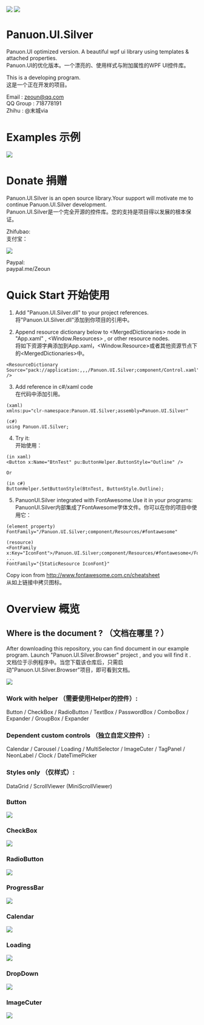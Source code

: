 <a href="https://996.icu" target='_blank'><img src="https://img.shields.io/badge/link-996.icu-red.svg"></a>
<a href="https://996.icu" target='_blank'><img src="https://camo.githubusercontent.com/8948ee9e753309fa3e978b3a0bdeda5a0c3f98ec/68747470733a2f2f696d672e736869656c64732e696f2f62616467652f2e6e65742d253345253344342e302d626c75652e737667"></a>

# Panuon.UI.Silver
Panuon.UI optimized version. A beautiful wpf ui library using templates &amp; attached properties.  
Panuon.UI的优化版本。一个漂亮的、使用样式与附加属性的WPF UI控件库。

This is a developing program.  
这是一个正在开发的项目。

Email : zeoun@qq.com  
QQ Group : 718778191  
Zhihu : @末城via

# Examples 示例

![](https://raw.githubusercontent.com/Ruris/Panuon.Documents/master/Resources/Panuon.UI.Silver/example_1.png)

# Donate  捐赠
Panuon.UI.Silver is an open source library.Your support will motivate me to continue Panuon.UI.Silver development.    
Panuon.UI.Silver是一个完全开源的控件库。您的支持是项目得以发展的根本保证。

Zhifubao:  
支付宝：

![](https://raw.githubusercontent.com/Ruris/Panuon.Documents/master/Resources/Global/zhifubao.jpg)

Paypal:  
paypal.me/Zeoun  

# Quick Start 开始使用

1. Add "Panuon.UI.Silver.dll" to your project references.  
将"Panuon.UI.Silver.dll"添加到你项目的引用中。

2. Append resource dictionary below to &lt;MergedDictionaries&gt; node in "App.xaml" , &lt;Window.Resources&gt; , or other resource nodes.  
将如下资源字典添加到App.xaml，&lt;Window.Resource&gt;或者其他资源节点下的&lt;MergedDictionaries&gt;中。
```
<ResourceDictionary Source="pack://application:,,,/Panuon.UI.Silver;component/Control.xaml" />
```              

3. Add reference in c#/xaml code  
在代码中添加引用。

```
(xaml)
xmlns:pu="clr-namespace:Panuon.UI.Silver;assembly=Panuon.UI.Silver"

(c#)
using Panuon.UI.Silver;
```

4. Try it:  
开始使用：
```
(in xaml)
<Button x:Name="BtnTest" pu:ButtonHelper.ButtonStyle="Outline" />

Or 

(in c#)
ButtonHelper.SetButtonStyle(BtnTest, ButtonStyle.Outline);
```

5. PanuonUI.Silver integrated with FontAwesome.Use it in your programs:  
PanuonUI.Silver内部集成了FontAwesome字体文件。你可以在你的项目中使用它：
```
(element property)
FontFamily="/Panuon.UI.Silver;component/Resources/#fontawesome"

(resource)
<FontFamily x:Key="IconFont">/Panuon.UI.Silver;component/Resources/#fontawesome</FontFamily>
...
FontFamily="{StaticResource IconFont}"
```
Copy icon from http://www.fontawesome.com.cn/cheatsheet  
从如上链接中拷贝图标。

# Overview 概览

## Where is the document ? （文档在哪里？）
After downloading this repository, you can find document in our example program. Launch "Panuon.UI.Silver.Browser" project , and you will find it .  
文档位于示例程序中。当您下载该仓库后，只需启动"Panuon.UI.Silver.Browser"项目，即可看到文档。

![](https://raw.githubusercontent.com/Ruris/Panuon.Documents/master/Resources/Panuon.UI.Silver/step1.png)

### Work with helper （需要使用Helper的控件）:
Button / CheckBox / RadioButton / TextBox / PasswordBox / ComboBox / Expander / GroupBox / Expander

### Dependent custom controls （独立自定义控件）:
Calendar / Carousel / Loading / MultiSelector / ImageCuter / TagPanel / NeonLabel / Clock / DateTimePicker

### Styles only （仅样式）:
DataGrid / ScrollViewer (MiniScrollViewer)

### Button   

![](https://raw.githubusercontent.com/Ruris/Panuon.Documents/master/Resources/Panuon.UI.Silver/button.jpg)

### CheckBox  

![](https://raw.githubusercontent.com/Ruris/Panuon.Documents/master/Resources/Panuon.UI.Silver/checkbox.jpg)

### RadioButton  

![](https://raw.githubusercontent.com/Ruris/Panuon.Documents/master/Resources/Panuon.UI.Silver/radiobutton.jpg)

### ProgressBar 

![](https://raw.githubusercontent.com/Ruris/Panuon.Documents/master/Resources/Panuon.UI.Silver/progressbar.jpg)

### Calendar 

![](https://github.com/Panuon/Panuon.Documents/blob/master/Resources/Panuon.UI.Silver/calendar.gif?raw=true)

### Loading 

![](https://raw.githubusercontent.com/Ruris/Panuon.Documents/master/Resources/Panuon.UI.Silver/loading.gif)

### DropDown

![](https://github.com/Panuon/Panuon.Documents/blob/master/Resources/Panuon.UI.Silver/dropdown.gif?raw=true)

### ImageCuter

![](https://raw.githubusercontent.com/Ruris/Panuon.Documents/master/Resources/Panuon.UI.Silver/imagecuter.jpg)
